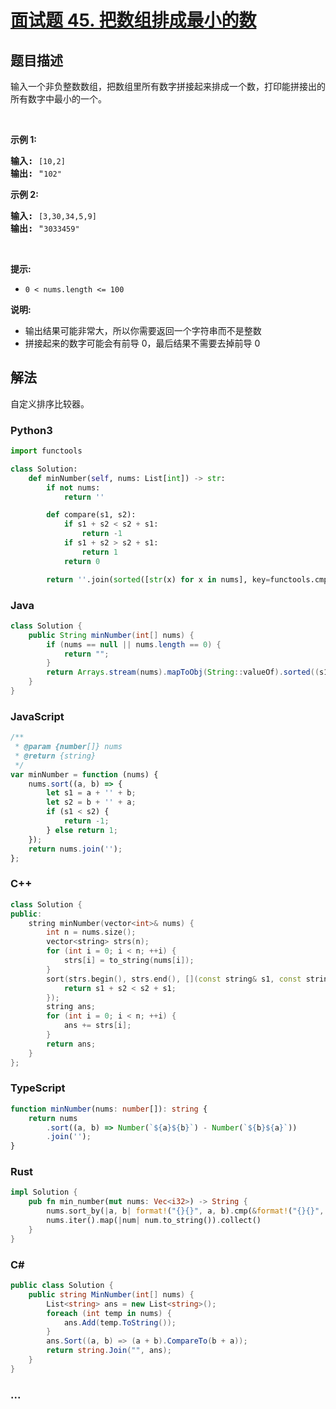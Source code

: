 # [面试题 45. 把数组排成最小的数](https://leetcode.cn/problems/ba-shu-zu-pai-cheng-zui-xiao-de-shu-lcof/)

## 题目描述

<!-- 这里写题目描述 -->

<p>输入一个非负整数数组，把数组里所有数字拼接起来排成一个数，打印能拼接出的所有数字中最小的一个。</p>

<p>&nbsp;</p>

<p><strong>示例 1:</strong></p>

<pre><strong>输入:</strong> <code>[10,2]</code>
<strong>输出:</strong> &quot;<code>102&quot;</code></pre>

<p><strong>示例&nbsp;2:</strong></p>

<pre><strong>输入:</strong> <code>[3,30,34,5,9]</code>
<strong>输出:</strong> &quot;<code>3033459&quot;</code></pre>

<p>&nbsp;</p>

<p><strong>提示:</strong></p>

<ul>
	<li><code>0 &lt; nums.length &lt;= 100</code></li>
</ul>

<p><strong>说明: </strong></p>

<ul>
	<li>输出结果可能非常大，所以你需要返回一个字符串而不是整数</li>
	<li>拼接起来的数字可能会有前导 0，最后结果不需要去掉前导 0</li>
</ul>

## 解法

<!-- 这里可写通用的实现逻辑 -->

自定义排序比较器。

<!-- tabs:start -->

### **Python3**

<!-- 这里可写当前语言的特殊实现逻辑 -->

```python
import functools

class Solution:
    def minNumber(self, nums: List[int]) -> str:
        if not nums:
            return ''

        def compare(s1, s2):
            if s1 + s2 < s2 + s1:
                return -1
            if s1 + s2 > s2 + s1:
                return 1
            return 0

        return ''.join(sorted([str(x) for x in nums], key=functools.cmp_to_key(compare)))
```

### **Java**

<!-- 这里可写当前语言的特殊实现逻辑 -->

```java
class Solution {
    public String minNumber(int[] nums) {
        if (nums == null || nums.length == 0) {
            return "";
        }
        return Arrays.stream(nums).mapToObj(String::valueOf).sorted((s1, s2) -> (s1 + s2).compareTo(s2 + s1)).reduce((s1, s2) -> s1 + s2).get();
    }
}
```

### **JavaScript**

```js
/**
 * @param {number[]} nums
 * @return {string}
 */
var minNumber = function (nums) {
    nums.sort((a, b) => {
        let s1 = a + '' + b;
        let s2 = b + '' + a;
        if (s1 < s2) {
            return -1;
        } else return 1;
    });
    return nums.join('');
};
```

### **C++**

```cpp
class Solution {
public:
    string minNumber(vector<int>& nums) {
        int n = nums.size();
        vector<string> strs(n);
        for (int i = 0; i < n; ++i) {
            strs[i] = to_string(nums[i]);
        }
        sort(strs.begin(), strs.end(), [](const string& s1, const string& s2) {
            return s1 + s2 < s2 + s1;
        });
        string ans;
        for (int i = 0; i < n; ++i) {
            ans += strs[i];
        }
        return ans;
    }
};
```

### **TypeScript**

```ts
function minNumber(nums: number[]): string {
    return nums
        .sort((a, b) => Number(`${a}${b}`) - Number(`${b}${a}`))
        .join('');
}
```

### **Rust**

```rust
impl Solution {
    pub fn min_number(mut nums: Vec<i32>) -> String {
        nums.sort_by(|a, b| format!("{}{}", a, b).cmp(&format!("{}{}", b, a)));
        nums.iter().map(|num| num.to_string()).collect()
    }
}
```

### **C#**

```cs
public class Solution {
    public string MinNumber(int[] nums) {
        List<string> ans = new List<string>();
        foreach (int temp in nums) {
            ans.Add(temp.ToString());
        }
        ans.Sort((a, b) => (a + b).CompareTo(b + a));
        return string.Join("", ans);
    }
}
```

### **...**

```

```

<!-- tabs:end -->
